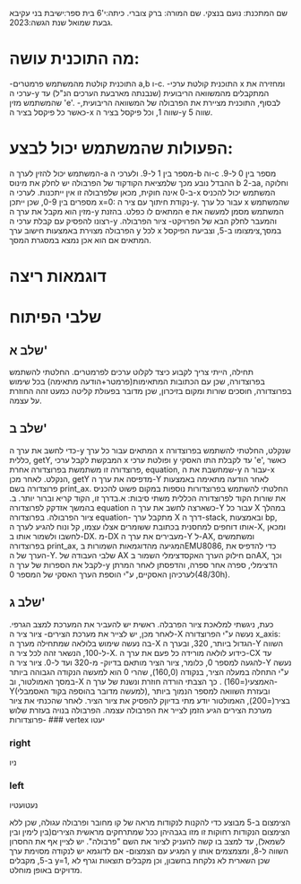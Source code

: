 
שם המתכנת: נועם בנצקי.
שם המורה: ברק צוברי.
כיתה:י'6
בית ספר:ישיבת בני עקיבא גבעת שמואל
שנת הגשה:2023.
# מה התוכנית עושה:
-התוכנית קולטת מהמשתמש פרמטרים a,b ו-c.
-התוכנית קולטת ערכי x ומחזירה את ערכי ה-y המתקבלים מהמשוואה הריבועית (שנבנתה מארבעת הערכים הנ"ל) עד שהמשתמש מזין 'e'.
-לבסוף, התוכנית מציירת את הפרבולה של המשוואה הריבועית, כאשר כל פיקסל בציר ה-x שווה 1, וכל פיקסל בציר ה-y שווה 5.
# הפעולות שהמשתמש יכול לבצע:
המשתמש יכול להזין לערך ה-a מספר בין 1 ל-9. ולערכי ה-b וה-c מספר בין 0 ל-9. ההבדל נובע מכך שלמציאת הקודקוד של הפרבולה יש לחלק את מינוס b ב-2a, וחלוקה ב-0 אינה חוקית, מכאן שלפרבולה זו אין ייתכנות. 
לערכי ה-x המשתמש יכול להכניס מספרים בין 0-9, שכן ייתכן x=0: נקודת חיתוך עם ציר ה-y.
עבור כל ערך x שהמשתמש מזין הוא מקבל את ערך ה-y המתאים לו כפלט.
בהזנת e המשתמש מסמן למעשה את רצונו להפסיק עם קבלת ערכי ה-y והמעבר לחלק הבא של הפרויקט- ציור הפרבולה. 
הפרבולה מצוירת באמצעות חישוב ערך y לכל x במסך,צימצומו ב-5, וצביעת הפיקסל המתאים אם הוא אכן נמצא במסגרת המסך.
# דוגמאות ריצה
# שלבי הפיתוח
## שלב א'
תחילה, הייתי צריך לקבוע כיצד לקלוט ערכים לפרמטרים. החלטתי להשתמש בפרוצדורה, שכן עם הכתובות המתאימות(פרמטר+הודעה מתאימה) בכל שימוש בפרוצדורה, חוסכים שורות ומקום בזיכרון, שכן מדובר בפעולת קליטה כמעט זהה החוזרת על עצמה.
## שלב ב'
כדי לחשב את ערך ה-y המתאים עבור כל ערך x  שנקלט, החלטתי להשתמש בפרוצדורה כללית, getY, המבקשת לקבל ערכי x ופולטת ערכי y עד לקבלת התו האסקי 'e', כאשר פרוצדורה זו משתמשת בפרוצדורה אחרת, equation, שמחשבת את ה-y עבור ה-x הנקלט. לאחר מכן, getY מדפיסה את ערך ה-Y לאחר הודעה מתאימה באמצעות פרוצדורה בשם print_ax. החלטתי להשתמש בפרוצדורות נוספות במקום פשוט להכניס את שורות הקוד לפרוצדורה הכללית משתי סיבות:
א.בדרך זו, הקוד קריא וברור יותר.
ב. בהמשך אזדקק לפרוצדורה equation כשארצה לחשב את ערך ה-Y עבור כל X במהלך ציור הפרבולה.
בפרוצדורה equation-
מתקבל ערך X דרך ה-stack, ובאמצעות bp, אותו דוחפים למחסנית בכתובת ששומרים אצלו עצמו, קל ונוח להגיע לערך ה-X, ומכאן לחשבו ולשמור אותו ב-DX.
מ-DX מעבירים את ערך ה-Y ל-AX,  ומשתמשים בפרוצדורה print_ax, המגיעה מהדוגמאות השמורות בEMU8086, כדי להדפיס את הערך של ה-Y.
שלבי העבודה של AX הם חילוק הערך האקסדצימלי השמור בAX, וכך לקבל את הספרות של ערך ה-y הדצימלי, ספרה אחר ספרה, והדפסתן לאחר המרתן לערכיהן האסקיים, ע"י הוספת הערך האסקי של המספר 0(48/30h).
## שלב ג'
כעת, ניגשתי למלאכת ציור הפרבלה.
ראשית יש להעביר את המערכת למצב הגרפי.
לאחר מכן, יש לצייר את מערכת הצירים-
ציור ציר ה-X נעשה ע"י הפרוצדורה x_axis: בה נעשה שימוש בלולאה שמתחילה מערך ה-X הגדול ביותר, 320, ובערך ה-Y השווה ל-100, הנשאר זהה לכל ציר ה-X. כידוע לולאה מורידה כל פעם את ערך ה-CX עד להגעה למספר 0, כלומר, ציור הציר מותאם בדיוק- מ-320 ועד ל-0.
ציור ציר ה-Y נעשה ע"י התחלה במעלה הציר, בנקודה (160,0), שהרי 0 הוא למעשה הנקודה הגבוהה ביותר במסך האמולטור, וב-X האמצעי(=160) . כך הצבתי הורדה חוזרת ונשנת של ערך ה-Y(למעשה מדובר בהוספה בקוד האסמבלי), ובעזרת השוואה למספר הנמוך ביותר בציר(=200), האמולטור יודע מתי בדיוןק להפסיק את ציור הציר.
לאחר שהכנתי את ציור מערכת הצירים הגיע הזמן לצייר את הפרבולה עצמה.
הפרבולה בנויה בעזרת שלוש פרוצדורות-
                                                                                                                                                                  ### vertex
יעטו
### right 
ניו
### left
נעטועטיו

הצימצום ב-5 מבוצע כדי להקנות לנקודות מראה של קו מחובר ופרבולה עגולה, שכן ללא הצימצום הנקודות רחוקות זו מזו בגבהיהן ככל שמתרחקים מראשית הצירים(בין לימין ובין לשמאל), עד למצב בו קשה להעניק לציור את השם "פרבולה". יש לציין אף את החסרון המגיע עם הצמצום- אם לדוגמא יש לנקודה מסוימת ערך y השווה ל-8, ומצמצמים אותו ב-5,  מקבלים y=1, שכן השארית לא נלקחת בחשבון, וכן מקבלים תוצאות וגרף לא מדויקים באופן מוחלט.  
